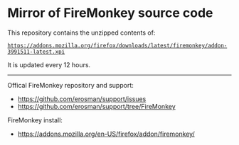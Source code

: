 # Mirror of FireMonkey source code

This repository contains the unzipped contents of:

[`https://addons.mozilla.org/firefox/downloads/latest/firemonkey/addon-3991511-latest.xpi`](https://addons.mozilla.org/firefox/downloads/latest/firemonkey/addon-3991511-latest.xpi)

It is updated every 12 hours.

---

Offical FireMonkey repository and support:
*  https://github.com/erosman/support/issues
*  https://github.com/erosman/support/tree/FireMonkey


FireMonkey install:
*  https://addons.mozilla.org/en-US/firefox/addon/firemonkey/
